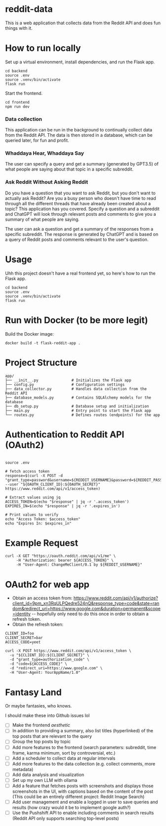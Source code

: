 # reddit-data

This is a web application that collects data from the Reddit API and does fun things with it.

# How to run locally

Set up a virtual environment, install dependencies, and run the Flask app.

```shell
cd backend
source .env
source .venv/bin/activate
flask run
```

Start the frontend.

```shell
cd frontend
npm run dev
```

### Data collection

This application can be run in the background to continually collect data from the Reddit API. The data is then stored in a database, which can be queried later, for fun and profit.

### Whaddaya Hear, Whaddaya Say

The user can specify a query and get a summary (generated by GPT3.5) of what people are saying about that topic in a specific subreddit.

### Ask Reddit Without Asking Reddit

Do you have a question that you want to ask Reddit, but you don't want to actually ask Reddit? Are you a busy person who doesn't have time to read through all the different threads that have already been created about a topic? This application has you covered. Specify a question and a subreddit and ChatGPT will look through relevant posts and comments to give you a summary of what people are saying.

The user can ask a question and get a summary of the responses from a specific subreddit. The response is generated by ChatGPT and is based on a query of Reddit posts and comments relevant to the user's question.

# Usage

Uhh this project doesn't have a real frontend yet, so here's how to run the Flask app. 

```shell
cd backend
source .env
source .venv/bin/activate
flask run
```

# Run with Docker (to be more legit)

Build the Docker image: 

```shell
docker build -t flask-reddit-app .
```


# Project Structure

```shell
app/
├── __init__.py               # Initializes the Flask app
├── config.py                 # Configuration settings
├── data_collector.py         # Handles data collection from the Reddit API
├── database_models.py        # Contains SQLAlchemy models for the database
├── db_setup.py               # Database setup and initialization
├── main.py                   # Entry point to start the Flask app
└── routes.py                 # Defines routes (endpoints) for the app
```

# Authentication to Reddit API (OAuth2)

```shell

source .env

# fetch access token
response=$(curl -X POST -d "grant_type=password&username=${REDDIT_USERNAME}&password=${REDDIT_PASSWORD}" --user "${OAUTH_CLIENT_ID}:${OAUTH_SECRET}" https://www.reddit.com/api/v1/access_token)

# Extract values using jq
ACCESS_TOKEN=$(echo "$response" | jq -r '.access_token')
EXPIRES_IN=$(echo "$response" | jq -r '.expires_in')

# Print values to verify
echo "Access Token: $access_token"
echo "Expires In: $expires_in"
```

# Example Request

```shell
curl -X GET "https://oauth.reddit.com/api/v1/me" \
     -H "Authorization: bearer ${ACCESS_TOKEN}" \
     -H "User-Agent: ChangeMeClient/0.1 by ${REDDIT_USERNAME}"
```

# OAuth2 for web app

- Obtain an access token from:  https://www.reddit.com/api/v1/authorize?client_id=9pm_xn3RqULPQedre524nQ&response_type=code&state=random&redirect_uri=https://www.google.com&duration=permanent&scope=identity -- hopefully only need to do this once in order to obtain a refresh token.
- Obtain the refresh token:

```shell
CLIENT_ID=foo
CLIENT_SECRET=bar
ACCESS_CODE=yeet

curl -X POST https://www.reddit.com/api/v1/access_token \
  -u "${CLIENT_ID}:${CLIENT_SECRET}" \
  -d "grant_type=authorization_code" \
  -d "code=${ACCESS_CODE}" \
  -d "redirect_uri=https://www.google.com" \
  -H "User-Agent: YourAppName/1.0"
```


# Fantasy Land 

Or maybe fantasies, who knows.

I should make these into Github issues lol

- [ ] Make the frontend *aesthetic*
- [ ] In addition to providing a summary, also list titles (hyperlinked) of the top posts that are relevant to the query
- [ ] Group the top posts by topic
- [ ] Add more features to the frontend (search parameters: subreddit, time frame, karma minimum, sort by controversial, etc.)
- [ ] Add a scheduler to collect data at regular intervals
- [ ] Add more features to the data collection (e.g. collect comments, more metadata)
- [ ] Add data analysis and visualization
- [ ] Set up my own LLM with ollama
- [ ] Add a feature that fetches posts with screenshots and displays those screenshots in the UI, with captions based on the content of the post (This could be an entirely different project: Reddit Image Search)
- [ ] Add user management and enable a logged in user to save queries and results (how crazy would it be to implement google auth?)
- [ ] Use the Pushshift API to enable including comments in search results (Reddit API only supports searching top-level posts)
